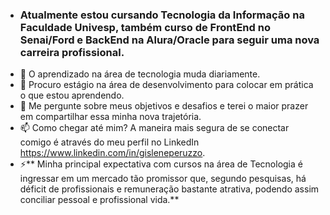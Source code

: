 - ### Atualmente estou cursando Tecnologia da Informação na Faculdade Univesp, também curso de FrontEnd no Senai/Ford e BackEnd na Alura/Oracle para seguir uma nova carreira profissional.
- 👯 O aprendizado na área de tecnologia muda diariamente.
- 🤔 Procuro estágio na área de desenvolvimento para colocar em prática o que estou aprendendo.
- 💬 Me pergunte sobre meus objetivos e desafios e terei o maior prazer em compartilhar essa minha nova trajetória.
- 📫 Como chegar até mim? A maneira mais segura de se conectar comigo é através do meu perfil no LinkedIn https://www.linkedin.com/in/gisleneperuzzo.
- ⚡** Minha principal expectativa com cursos na área de Tecnologia é ingressar em um mercado tão promissor que, segundo pesquisas, há déficit de profissionais e remuneração bastante atrativa, podendo assim conciliar pessoal e profissional vida.**

